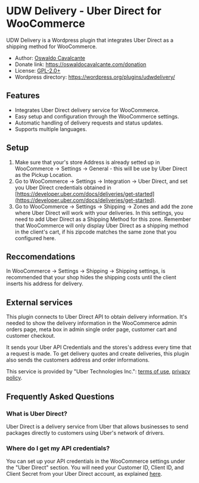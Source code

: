 # UDW Delivery - Uber Direct for WooCommerce

UDW Delivery is a Wordpress plugin that integrates Uber Direct as a shipping method for WooCommerce.

- Author: [Oswaldo Cavalcante](https://oswaldocavalcante.com/)
- Donate link: https://oswaldocavalcante.com/donation
- License: [GPL-2.0+](http://www.gnu.org/licenses/gpl-2.0.html)
- Wordpress directory: https://wordpress.org/plugins/udwdelivery/

## Features

- Integrates Uber Direct delivery service for WooCommerce.
- Easy setup and configuration through the WooCommerce settings.
- Automatic handling of delivery requests and status updates.
- Supports multiple languages.

## Setup

1. Make sure that your's store Address is already setted up in WooCommerce -> Settings -> General - this will be use by Uber Direct as the Pickup Location.
2. Go to WooCommerce -> Settings -> Integration -> Uber Direct, and set you Uber Direct credentials obtained in [https://developer.uber.com/docs/deliveries/get-started](https://developer.uber.com/docs/deliveries/get-started).
3. Go to WooCommerce -> Settings -> Shipping -> Zones and add the zone where Uber Direct will work with your deliveries. In this settings, you need to add Uber Direct as a Shipping Method for this zone. Remember that WooCommerce will only display Uber Direct as a shipping method in the client's cart, if his zipcode matches the same zone that you configured here.

## Reccomendations

In WooCommerce -> Settings -> Shipping -> Shipping settings, is recommended that your shop hides the shipping costs until the client inserts his address for delivery.

## External services

This plugin connects to Uber Direct API to obtain delivery information. It's needed to show the delivery information in the WooCommerce admin orders page, meta box in admin single order page, customer cart and customer checkout.

It sends your Uber API Credentials and the stores's address every time that a request is made. To get delivery quotes and create deliveries, this plugin also sends the customers address and order informations.

This service is provided by "Uber Technologies Inc.": [terms of use](https://www.uber.com/legal/terms), [privacy policy](https://privacy.uber.com/policy).


## Frequently Asked Questions

### What is Uber Direct?

Uber Direct is a delivery service from Uber that allows businesses to send packages directly to customers using Uber's network of drivers.

### Where do I get my API credentials?

You can set up your API credentials in the WooCommerce settings under the "Uber Direct" section. You will need your Customer ID, Client ID, and Client Secret from your Uber Direct account, as explained [here](https://developer.uber.com/docs/deliveries/get-started).